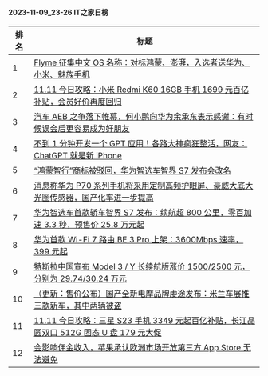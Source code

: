 #### 2023-11-09_23-26  IT之家日榜

| 排名 | 标题|
| --- | ---|
| 1 | [Flyme 征集中文 OS 名称：对标鸿蒙、澎湃，入选者送华为、小米、魅族手机](https://www.ithome.com/0/731/164.htm) |
| 2 | [11.11 今日攻略：小米 Redmi K60 16GB 手机 1699 元百亿补贴，会员好价再度回归](https://www.ithome.com/0/731/100.htm) |
| 3 | [汽车 AEB 之争落下帷幕，何小鹏向华为余承东表示感谢：有时候误会后更容易成为好朋友](https://www.ithome.com/0/731/168.htm) |
| 4 | [不到 1 分钟开发一个 GPT 应用！各路大神疯狂整活，网友：ChatGPT 就是新 iPhone](https://www.ithome.com/0/731/096.htm) |
| 5 | [“鸿蒙智行”商标被驳回，华为智选车智界 S7 发布会改名](https://www.ithome.com/0/731/286.htm) |
| 6 | [消息称华为 P70 系列手机将采用定制高频护眼屏、豪威大底大光圈传感器，国产化率进一步提高](https://www.ithome.com/0/731/268.htm) |
| 7 | [华为智选车首款轿车智界 S7 发布：续航超 800 公里，零百加速 3.3 秒，预售价 25.8 万元起](https://www.ithome.com/0/731/376.htm) |
| 8 | [华为首款 Wi-Fi 7 路由 BE 3 Pro 上架：3600Mbps 速率，399 元起](https://www.ithome.com/0/731/137.htm) |
| 9 | [特斯拉中国宣布 Model 3 / Y 长续航版涨价 1500/2500 元，分别为 29.74/30.24 万元](https://www.ithome.com/0/731/121.htm) |
| 10 | [（更新：售价公布）国产全新电摩品牌虔途发布：米兰车展推三款新车，其中两辆被盗](https://www.ithome.com/0/731/207.htm) |
| 11 | [11.11 今日攻略：三星 S23 手机 3349 元起百亿补贴，长江晶圆双口 512G 固态 U 盘 179 元大促](https://www.ithome.com/0/731/278.htm) |
| 12 | [会影响佣金收入，苹果承认欧洲市场开放第三方 App Store 无法避免](https://www.ithome.com/0/731/103.htm) |
